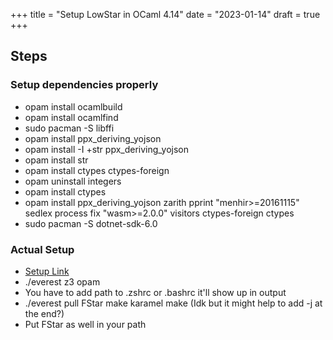 +++
title = "Setup LowStar in OCaml 4.14"
date = "2023-01-14"
draft = true
+++

## Steps

### Setup dependencies properly

- opam install ocamlbuild
- opam install ocamlfind
- sudo pacman -S libffi
- opam install ppx_deriving_yojson
- opam install -I +str ppx_deriving_yojson
- opam install str
- opam install ctypes ctypes-foreign
- opam uninstall integers
- opam install ctypes
- opam install ppx_deriving_yojson zarith pprint "menhir>=20161115" sedlex
  process fix "wasm>=2.0.0" visitors ctypes-foreign ctypes
- sudo pacman -S dotnet-sdk-6.0

### Actual Setup

- [Setup Link](https://fstarlang.github.io/lowstar/html/Setup.html)
- ./everest z3 opam
- You have to add path to .zshrc or .bashrc it'll show up in output
- ./everest pull FStar make karamel make (Idk but it might help to add -j at the
  end?)
- Put FStar as well in your path
